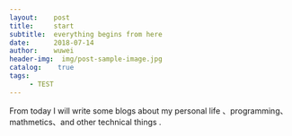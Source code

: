 ```yaml
---
layout:    post
title:     start
subtitle:  everything begins from here
date:      2018-07-14
author:	   wuwei
header-img:  img/post-sample-image.jpg
catalog:    true
tags:
     - TEST
---
```



From today I will write some blogs about my personal life 、programming、mathmetics、and other technical things .
